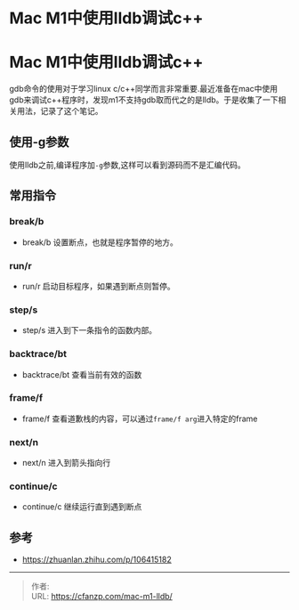 # Mac M1中使用lldb调试c++


<!--more-->
# Mac M1中使用lldb调试c++
gdb命令的使用对于学习linux c/c++同学而言非常重要.最近准备在mac中使用gdb来调试c++程序时，发现m1不支持gdb取而代之的是lldb。于是收集了一下相关用法，记录了这个笔记。

## 使用-g参数
使用lldb之前,编译程序加`-g`参数,这样可以看到源码而不是汇编代码。

## 常用指令
### break/b
- break/b 设置断点，也就是程序暂停的地方。

### run/r
- run/r 启动目标程序，如果遇到断点则暂停。

### step/s
- step/s 进入到下一条指令的函数内部。

### backtrace/bt
- backtrace/bt 查看当前有效的函数

### frame/f
- frame/f 查看道歉栈的内容，可以通过`frame/f arg`进入特定的frame

### next/n
- next/n 进入到箭头指向行

### continue/c
- continue/c 继续运行直到遇到断点

## 参考
- https://zhuanlan.zhihu.com/p/106415182


---

> 作者:   
> URL: https://cfanzp.com/mac-m1-lldb/  

